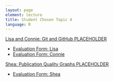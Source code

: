 ```yaml
---
layout: page
element: lecture
title: Student Chosen Topic 4
language: R
---
```


[Lisa and Connie: Git and GitHub PLACEHOLDER]()

  * [Evaluation Form: Lisa](https://goo.gl/forms/amEwxFVSL4i5076o2)
  * [Evaluation Form: Connie](https://goo.gl/forms/SkprEzcoE704jdgS2)

[Shea: Publication Quality Graphs PLACEHOLDER]()

  * [Evaluation Form: Shea](https://goo.gl/forms/FtBYJfR7Bt7jQMcN2)
